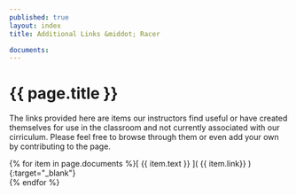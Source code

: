 ```yaml
---
published: true
layout: index
title: Additional Links &middot; Racer

documents:
---
```


# {{ page.title }}

The links provided here are items our instructors find useful or have created themselves for use in the classroom and not currently associated with our cirriculum. Please feel free to browse through them or even add your own by contributing to the page.

{% for item in page.documents %}[ {{ item.text }} ]( {{ item.link}} ){:target="_blank"}  
{% endfor %}
